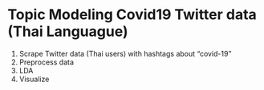 # Topic Modeling Covid19 Twitter data (Thai Languague)

1. Scrape Twitter data (Thai users) with hashtags about “covid-19”
2. Preprocess data
3. LDA
4. Visualize

